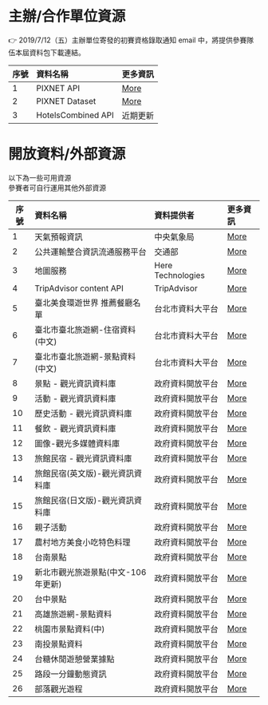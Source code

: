 # 主辦/合作單位資源
👉 2019/7/12（五）主辦單位寄發的初賽資格錄取通知 email 中，將提供參賽隊伍本屆資料包下載連結。

序號 |資料名稱             |更多資訊
----|:-------------------|:--------
1   | PIXNET API         |[More](./api/README.md)
2   | PIXNET Dataset     |[More](./data/README.md)
3   | HotelsCombined API |近期更新

# 開放資料/外部資源
以下為一些可用資源<br>
參賽者可自行運用其他外部資源


序號 |資料名稱                        |資料提供者          |更多資訊
----|:------------------------------|:-----------------|:---------------------------
1   | 天氣預報資訊                    |中央氣象局          |[More](https://opendata.cwb.gov.tw/dist/opendata-swagger.html)
2   | 公共運輸整合資訊流通服務平台       |交通部             |[More](https://ptx.transportdata.tw/PTX/Home/Develop)
3   | 地圖服務                       |Here Technologies  |[More](https://developer.here.com/)
4   | TripAdvisor content API       |TripAdvisor        |[More](https://developer-tripadvisor.com/content-api/description/)
5   | 臺北美食環遊世界 推薦餐廳名單      |台北市資料大平台     |[More](https://data.taipei/#/dataset/detail?id=d26b2e0e-ca5e-4989-8bb8-f028d043c42f)
6   | 臺北市臺北旅遊網-住宿資料(中文)    |台北市資料大平台     |[More](https://data.taipei/#/dataset/detail?id=58093ba6-4c98-4148-b27a-50ad97d7afca)
7   | 臺北市臺北旅遊網-景點資料(中文)    |台北市資料大平台     |[More](https://data.taipei/#/dataset/detail?id=bd31c976-d3a5-4eed-b8c3-7454bc266afa)
8   | 景點 - 觀光資訊資料庫            |政府資料開放平台     |[More](https://data.gov.tw/dataset/7777)
9   | 活動 - 觀光資訊資料庫            |政府資料開放平台     |[More](https://data.gov.tw/dataset/7778)
10  | 歷史活動 - 觀光資訊資料庫         |政府資料開放平台     |[More](https://data.gov.tw/dataset/41731)
11  | 餐飲 - 觀光資訊資料庫            |政府資料開放平台     |[More](https://data.gov.tw/dataset/7779)
12  | 圖像-觀光多媒體資料庫            |政府資料開放平台     |[More](https://data.gov.tw/dataset/52790)
13  | 旅館民宿 - 觀光資訊資料庫         |政府資料開放平台     |[More](https://data.gov.tw/dataset/7780)
14  | 旅館民宿(英文版)-觀光資訊資料庫    |政府資料開放平台     |[More](https://data.gov.tw/dataset/73280)
15  | 旅館民宿(日文版)-觀光資訊資料庫    |政府資料開放平台     |[More](https://data.gov.tw/dataset/73281)
16  | 親子活動                        |政府資料開放平台     |[More](https://data.gov.tw/dataset/6014)
17  | 農村地方美食小吃特色料理           |政府資料開放平台     |[More](https://data.gov.tw/dataset/6037)
18  | 台南景點                        |政府資料開放平台     |[More](https://data.gov.tw/dataset/6183)
19  | 新北市觀光旅遊景點(中文-106年更新) |政府資料開放平台      |[More](https://data.gov.tw/dataset/91471)
20  | 台中景點                        |政府資料開放平台      |[More](https://data.gov.tw/dataset/85008)
21  | 高雄旅遊網-景點資料               |政府資料開放平台      |[More](https://data.gov.tw/dataset/47020)
22  | 桃園市景點資料(中)               |政府資料開放平台      |[More](https://data.gov.tw/dataset/26352)
23  | 南投景點資料                    |政府資料開放平台      |[More](https://data.gov.tw/dataset/38371)
24  | 台糖休閒遊憩營業據點              |政府資料開放平台      |[More](https://data.gov.tw/dataset/8315)
25  | 路段一分鐘動態資訊                |政府資料開放平台      |[More](https://data.gov.tw/dataset/37658)
26  | 部落觀光遊程                     |政府資料開放平台      |[More](https://data.gov.tw/dataset/38828)
